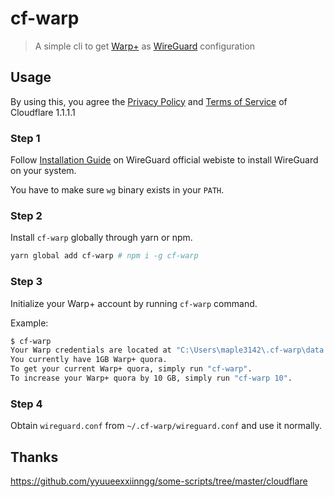 # cf-warp

> A simple cli to get [Warp+](https://blog.cloudflare.com/announcing-warp-plus/) as [WireGuard](https://www.wireguard.com/) configuration

## Usage

By using this, you agree the [Privacy Policy](https://www.cloudflare.com/application/privacypolicy/) and [Terms of Service](https://www.cloudflare.com/application/terms/) of Cloudflare 1.1.1.1

### Step 1

Follow [Installation Guide](https://www.wireguard.com/install/) on WireGuard official webiste to install WireGuard on your system.

You have to make sure `wg` binary exists in your `PATH`.

### Step 2

Install `cf-warp` globally through yarn or npm.

```bash
yarn global add cf-warp # npm i -g cf-warp
```

### Step 3

Initialize your Warp+ account by running `cf-warp` command.

Example:

```bash
$ cf-warp
Your Warp credentials are located at "C:\Users\maple3142\.cf-warp\data.json", and WireGuard connection file is "C:\Users\maple3142\.cf-warp\wireguard.conf".
You currently have 1GB Warp+ quora.
To get your current Warp+ quora, simply run "cf-warp".
To increase your Warp+ quora by 10 GB, simply run "cf-warp 10".
```

### Step 4

Obtain `wireguard.conf` from `~/.cf-warp/wireguard.conf` and use it normally.

## Thanks

https://github.com/yyuueexxiinngg/some-scripts/tree/master/cloudflare
